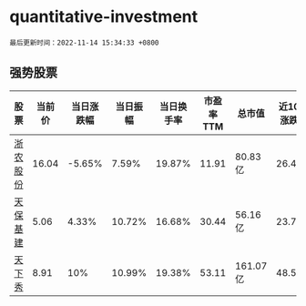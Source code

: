 # quantitative-investment

`最后更新时间：2022-11-14 15:34:33 +0800`

## 强势股票

|股票|当前价|当日涨跌幅|当日振幅|当日换手率|市盈率TTM|总市值|近10日涨跌幅|
|----|----|----|----|----|----|----|----|
|[浙农股份](https://xueqiu.com/S/SZ002758)|16.04|-5.65%|7.59%|19.87%|11.91|80.83亿|26.4%|
|[天保基建](https://xueqiu.com/S/SZ000965)|5.06|4.33%|10.72%|16.68%|30.44|56.16亿|23.72%|
|[天下秀](https://xueqiu.com/S/SH600556)|8.91|10%|10.99%|19.38%|53.11|161.07亿|48.5%|
